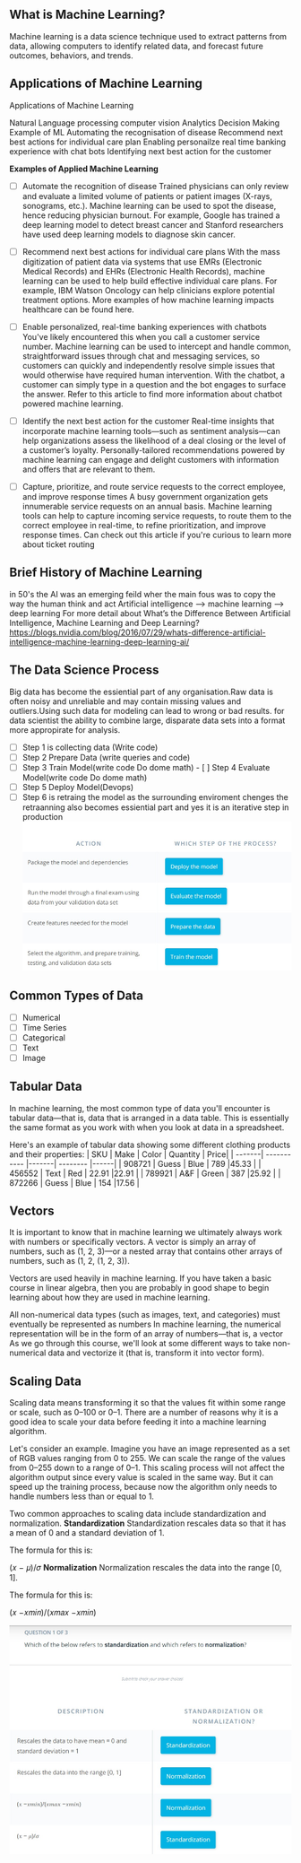 ## What is Machine Learning?
Machine learning is a data science technique used to extract patterns from data, allowing computers to identify related data, and forecast future outcomes, behaviors, and trends.

## Applications of Machine Learning
Applications of Machine Learning

Natural Language processing
computer vision
Analytics
Decision Making Example of ML
Automating the recognisation of disease Recommend next best actions for individual care plan Enabling personailze real time banking experience with chat bots Identifying next best action for the customer

**Examples of Applied Machine Learning** 

- [ ] Automate the recognition of disease Trained physicians can only review and evaluate a limited volume of patients or patient images (X-rays, sonograms, etc.). Machine learning can be used to spot the disease, hence reducing physician burnout. For example, Google has trained a deep learning model to detect breast cancer and Stanford researchers have used deep learning models to diagnose skin cancer.

- [ ] Recommend next best actions for individual care plans With the mass digitization of patient data via systems that use EMRs (Electronic Medical Records) and EHRs (Electronic Health Records), machine learning can be used to help build effective individual care plans. For example, IBM Watson Oncology can help clinicians explore potential treatment options. More examples of how machine learning impacts healthcare can be found here.

- [ ] Enable personalized, real-time banking experiences with chatbots You've likely encountered this when you call a customer service number. Machine learning can be used to intercept and handle common, straightforward issues through chat and messaging services, so customers can quickly and independently resolve simple issues that would otherwise have required human intervention. With the chatbot, a customer can simply type in a question and the bot engages to surface the answer. Refer to this article to find more information about chatbot powered machine learning.

- [ ]  Identify the next best action for the customer Real-time insights that incorporate machine learning tools—such as sentiment analysis—can help organizations assess the likelihood of a deal closing or the level of a customer’s loyalty. Personally-tailored recommendations powered by machine learning can engage and delight customers with information and offers that are relevant to them.

- [ ] Capture, prioritize, and route service requests to the correct employee, and improve response times A busy government organization gets innumerable service requests on an annual basis. Machine learning tools can help to capture incoming service requests, to route them to the correct employee in real-time, to refine prioritization, and improve response times. Can check out this article if you're curious to learn more about ticket routing

## Brief History of Machine Learning
in 50's the AI was an emerging feild wher the main fous was to copy the way the human think and act Artificial intelligence --> machine learning --> deep learning For more detail about What’s the Difference Between Artificial Intelligence, Machine Learning and Deep Learning? https://blogs.nvidia.com/blog/2016/07/29/whats-difference-artificial-intelligence-machine-learning-deep-learning-ai/

## The Data Science Process
Big data has become the essiential part of any organisation.Raw data is often noisy and unreliable and may contain missing values and outliers.Using such data for modeling can lead to wrong or bad results. for data scientist the ability to combine large, disparate data sets into a format more appropirate for analysis.

- [ ]  Step 1 is collecting data (Write code)
- [ ]  Step 2 Prepare Data (write queries and code)
- [ ]  Step 3 Train Model(write code Do dome math) - [ ] Step 4 Evaluate Model(write code Do dome math)
- [ ]  Step 5 Deploy Model(Devops)
- [ ]  Step 6 is retraing the model as the surrounding enviroment chenges the retraanning also becomes essiential part and yes it is an iterative step in production
![](images/1.jpg)

## Common Types of Data

- [ ] Numerical
- [ ] Time Series 
- [ ] Categorical
- [ ] Text 
- [ ] Image

## Tabular Data
In machine learning, the most common type of data you'll encounter is tabular data—that is, data that is arranged in a data table. This is essentially the same format as you work with when you look at data in a spreadsheet.

Here's an example of tabular data showing some different clothing products and their properties:
| SKU	   | Make        | Color | Quantity | Price|
| -------| ----------- |-------| -------- |------|
| 908721 | Guess       | Blue  | 789      |45.33 |
| 456552 | Text        | Red   | 22.91    |22.91 |
| 789921 | A&F	       | Green | 387	    |25.92 |
| 872266 | Guess       | Blue  | 154	    |17.56 |

## Vectors
It is important to know that in machine learning we ultimately always work with numbers or specifically vectors.
A vector is simply an array of numbers, such as (1, 2, 3)—or a nested array that contains other arrays of numbers, such as (1, 2, (1, 2, 3)).

Vectors are used heavily in machine learning. If you have taken a basic course in linear algebra, then you are probably in good shape to begin learning about how they are used in machine learning. 

All non-numerical data types (such as images, text, and categories) must eventually be represented as numbers
In machine learning, the numerical representation will be in the form of an array of numbers—that is, a vector
As we go through this course, we'll look at some different ways to take non-numerical data and vectorize it (that is, transform it into vector form).

## Scaling Data
Scaling data means transforming it so that the values fit within some range or scale, such as 0–100 or 0–1. There are a number of reasons why it is a good idea to scale your data before feeding it into a machine learning algorithm.

Let's consider an example. Imagine you have an image represented as a set of RGB values ranging from 0 to 255. We can scale the range of the values from 0–255 down to a range of 0–1. This scaling process will not affect the algorithm output since every value is scaled in the same way. But it can speed up the training process, because now the algorithm only needs to handle numbers less than or equal to 1.

Two common approaches to scaling data include standardization and normalization.
**Standardization**
Standardization rescales data so that it has a mean of 0 and a standard deviation of 1.

The formula for this is:

(𝑥 − 𝜇)/𝜎
**Normalization**
Normalization rescales the data into the range [0, 1].

The formula for this is:

(𝑥 −𝑥𝑚𝑖𝑛)/(𝑥𝑚𝑎𝑥 −𝑥𝑚𝑖𝑛)

![](images/2.jpg)

